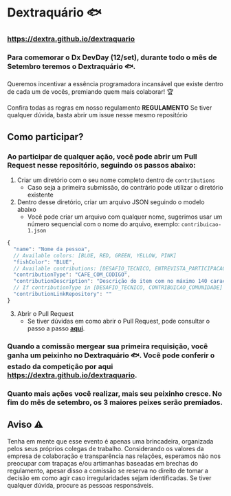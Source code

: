 # Dextraquário :fish:
### https://dextra.github.io/dextraquario

### Para comemorar o **Dx DevDay** (12/set), durante todo o mês de Setembro teremos o **Dextraquário** :fish:.

Queremos incentivar a essência programadora incansável que existe dentro de cada um de vocês, premiando quem mais colaborar! :trophy:

Confira todas as regras em nosso regulamento **REGULAMENTO**
Se tiver qualquer dúvida, basta abrir um issue nesse mesmo repositório

## Como participar? 
### Ao participar de qualquer ação, você pode abrir um Pull Request nesse repositório, seguindo os passos abaixo:

1. Criar um diretório  com o seu nome completo dentro de `contributions`
    - Caso seja a primeira submissão, do contrário pode utilizar o diretório existente
2. Dentro desse diretório, criar um arquivo JSON seguindo o modelo abaixo
    - Você pode criar um arquivo com qualquer nome, sugerimos usar um número sequencial com o nome do arquivo, exemplo: `contribuicao-1.json`

```javascript
{
  "name": "Nome da pessoa",	
  // Available colors: [BLUE, RED, GREEN, YELLOW, PINK]
  "fishColor": "BLUE", 
  // Available contributions: [DESAFIO_TECNICO, ENTREVISTA_PARTICIPACAO, ENTREVISTA_AVALIACAO_TESTE, CAFE_COM_CODIGO, CONTRIBUICAO_COMUNIDADE, ARTIGO_BLOG_DEXTRA]
  "contributionType": "CAFE_COM_CODIGO", 
  "contributionDescription": "Descrição do item com no máximo 140 caracteres",
  // If contributionType in [DESAFIO_TECNICO, CONTRIBUICAO_COMUNIDADE] 
  "contributionLinkRepository": "" 
}
```
3. Abrir o Pull Request 
    - Se tiver dúvidas em como abrir o Pull Request, pode consultar o passo a passo [**aqui**](https://docs.github.com/en/github/collaborating-with-issues-and-pull-requests/creating-a-pull-request-from-a-fork).


### Quando a comissão mergear sua primeira requisição, você ganha um peixinho no **Dextraquário** :fish:. Você pode conferir o estado da competição por aqui https://dextra.github.io/dextraquario.

### Quanto mais ações você realizar, mais seu peixinho cresce. No fim do mês de setembro, os 3 maiores peixes serão premiados.

## Aviso :warning:
Tenha em mente que esse evento é apenas uma brincadeira, organizada pelos seus próprios colegas de trabalho. Considerando os valores da empresa de colaboração e transparência nas relações, esperamos não nos preocupar com trapaças e/ou artimanhas baseadas em brechas do regulamento, apesar disso a comissão se reserva no direito de tomar a decisão em como agir caso irregularidades sejam identificadas. Se tiver qualquer dúvida, procure as pessoas responsáveis.
